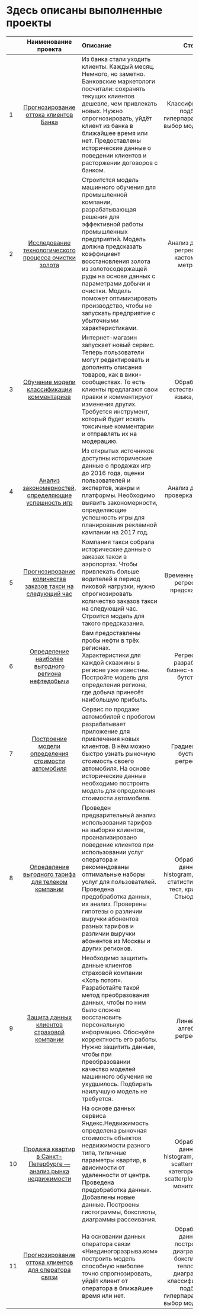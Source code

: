# Здесь описаны выполненные проекты
|      | Наименование проекта  | Описание      |Стек   |   
|:---- |:---------------------:| :-------------|:---------:|
| 1    | [Прогнозирование оттока клиентов Банка](https://github.com/LubovZialova/projects/tree/main/Отток%20клиентов "Прогнозирование оттока клиентов Банка") | Из банка стали уходить клиенты. Каждый месяц. Немного, но заметно. Банковские маркетологи посчитали: сохранять текущих клиентов дешевле, чем привлекать новых. Нужно спрогнозировать, уйдёт клиент из банка в ближайшее время или нет. Предоставлены исторические данные о поведении клиентов и расторжении договоров с банком.  | Классификация, подбор гиперпараметров, выбор модели МО|
| 2    | [Исследование технологического процесса очистки золота](https://github.com/LubovZialova/yandex_practicum/tree/main/Улучшение%20процесса%20обогащения%20золота) | Строитстся модель машинного обучения для промышленной компании, разрабатывающая решения для эффективной работы промышленных предприятий. Модель должна предсказать коэффициент восстановления золота из золотосодержащей руды на основе данных с параметрами добычи и очистки. Модель поможет оптимизировать производство, чтобы не запускать предприятие с убыточными характеристиками. | Анализ данных, регрессия, кастомные метрики |
| 3    |[Обучение модели классификации комментариев](https://github.com/LubovZialova/yandex_practicum/tree/main/Поиск%20токсичных%20комментариев)  | Интернет-магазин запускает новый сервис. Теперь пользователи могут редактировать и дополнять описания товаров, как в вики-сообществах. То есть клиенты предлагают свои правки и комментируют изменения других. Требуется инструмент, который будет искать токсичные комментарии и отправлять их на модерацию. | Обработка естественного языка, NLP |
| 4    |[Анализ закономерностей, определяющие успешность игр](https://github.com/LubovZialova/yandex_practicum/tree/main/Анализ%20закономерностей%2C%20определяющие%20успешность%20игр) | Из открытых источников доступны исторические данные о продажах игр до 2016 года, оценки пользователей и экспертов, жанры и платформы. Необходимо выявить закономерности, определяющие успешность игры для планирования рекламной кампании на 2017 год.|Анализ данных, проверка гипотез|
| 5    |[Прогнозирование количества заказов такси на следующий час](https://github.com/LubovZialova/yandex_practicum/tree/main/Прогнозирование%20заказов%20такси)  |Компания такси собрала исторические данные о заказах такси в аэропортах. Чтобы привлекать больше водителей в период пиковой нагрузки, нужно спрогнозировать количество заказов такси на следующий час. Строится модель для такого предсказания. | Временные ряды, регрессия, предсказания |
| 6    |[Определение наиболее выгодного региона нефтедобычи](https://github.com/LubovZialova/yandex_practicum/tree/main/Выбор%20локации%20для%20скважины)  |Вам предоставлены пробы нефти в трёх регионах. Характеристики для каждой скважины в регионе уже известны. Постройте модель для определения региона, где добыча принесёт наибольшую прибыль.  | Регрессия, разработка бизнес-модели, бутстреп |
| 7    |[Построение модели определения стоимости автомобиля](https://github.com/LubovZialova/yandex_practicum/tree/main/Определение%20стоимости%20автомобилей) | Сервис по продаже автомобилей с пробегом  разрабатывает приложение для привлечения новых клиентов. В нём можно быстро узнать рыночную стоимость своего автомобиля. На основе исторические данные необходимо построить модель для определения стоимости автомобиля.| Градиентный бустинг, регрессия|
| 8    |[Определение выгодного тарифа для телеком компании](https://github.com/LubovZialova/yandex_practicum/tree/main/Рекомендация%20тарифов)  | Проведен предварительный анализ использования тарифов на выборке клиентов, проанализировано поведение клиентов при использовании услуг оператора и рекомендованы оптимальные наборы услуг для пользователей. Проведена предобработка данных, их анализ. Проверены гипотезы о различии выручки абонентов разных тарифов и различии выручки абонентов из Москвы и других регионов.|Обработка данных, histogram, boxplot, статистический тест, критерий Стьюдента|
| 9    | [Защита данных клиентов страховой компании](https://github.com/LubovZialova/yandex_practicum/tree/main/Защита%20персональных%20данных%20клиентов)  | Необходимо защитить данные клиентов страховой компании «Хоть потоп». Разработайте такой метод преобразования данных, чтобы по ним было сложно восстановить персональную информацию. Обоснуйте корректность его работы. Нужно защитить данные, чтобы при преобразовании качество моделей машинного обучения не ухудшилось. Подбирать наилучшую модель не требуется.|Линейная алгебра, регрессия |
| 10    | [Продажа квартир в Санкт-Петербурге — анализ рынка недвижимости](https://github.com/LubovZialova/yandex_practicum/tree/main/Исследование%20объявлений%20о%20продаже%20квартир)  | На основе данных сервиса Яндекс.Недвижимость определена рыночная стоимость объектов недвижимости разного типа, типичные параметры квартир, в ависимости от удаленности от центра. Проведена предобработка данных. Добавлены новые данные. Построены гистограммы, боксплоты, диаграммы рассеивания.|Обработка данных, histogram, boxplot, scattermatrix, категоризация, scatterplot,  фрод-мониторинг |
| 11    | [Прогнозирование оттока клиентов для оператора связи](https://github.com/LubovZialova/yandex_practicum/tree/main/Прогнозирование%20оттока%20клиентов%20для%20оператора%20связи) |На основании данных оператора связи «Ниединогоразрыва.ком» построить модель способную наиболее точно спрогнозировать, уйдёт клиент от оператора в ближайшее время или нет. | Обработка данных, построены диаграммы, боксплоты, тепловая диаграмма, классификация, подбор гиперпараметров, выбор модели МО|
 
